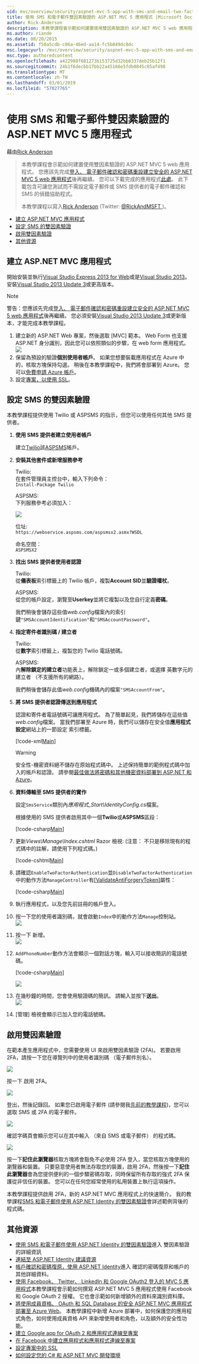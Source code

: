 ```yaml
---
uid: mvc/overview/security/aspnet-mvc-5-app-with-sms-and-email-two-factor-authentication
title: 使用 SMS 和電子郵件雙因素驗證的 ASP.NET MVC 5 應用程式 |Microsoft Docs
author: Rick-Anderson
description: 本教學課程會示範如何建置使用雙因素驗證的 ASP.NET MVC 5 web 應用程式。 您應該先完成建立安全的 ASP.NET MVC 5 web 應用程式...
ms.author: riande
ms.date: 08/20/2015
ms.assetid: f50a5cdb-c06a-46ed-aa14-fc5b049dc8dc
msc.legacyurl: /mvc/overview/security/aspnet-mvc-5-app-with-sms-and-email-two-factor-authentication
msc.type: authoredcontent
ms.openlocfilehash: a422988f681273b153725d32bb8337deb25b12f1
ms.sourcegitcommit: 24b1f6decbb17bb22a45166e5fdb0845c65af498
ms.translationtype: MT
ms.contentlocale: zh-TW
ms.lasthandoff: 03/01/2019
ms.locfileid: "57027765"
---
```

<a name="aspnet-mvc-5-app-with-sms-and-email-two-factor-authentication"></a>使用 SMS 和電子郵件雙因素驗證的 ASP.NET MVC 5 應用程式
====================
藉由[Rick Anderson]((https://twitter.com/RickAndMSFT))

> 本教學課程會示範如何建置使用雙因素驗證的 ASP.NET MVC 5 web 應用程式。 您應該先完成[登入、 電子郵件確認和密碼重設建立安全的 ASP.NET MVC 5 web 應用程式](create-an-aspnet-mvc-5-web-app-with-email-confirmation-and-password-reset.md)後再繼續。 您可以下載完成的應用程式[此處](https://code.msdn.microsoft.com/MVC-5-with-2FA-email-8f26d952)。 此下載包含可讓您測試而不需設定電子郵件或 SMS 提供者的電子郵件確認和 SMS 的偵錯協助程式。
> 
> 本教學課程以寫入[Rick Anderson](https://blogs.msdn.com/rickAndy) (Twitter: [ @RickAndMSFT ](https://twitter.com/RickAndMSFT) )。


- [建立 ASP.NET MVC 應用程式](#createMvc)
- [設定 SMS 的雙因素驗證](#SMS)
- [啟用雙因素驗證](#enable2)
- [其他資源](#addRes)

<a id="createMvc"></a>
## <a name="create-an-aspnet-mvc-app"></a>建立 ASP.NET MVC 應用程式

開始安裝並執行[Visual Studio Express 2013 for Web](https://go.microsoft.com/fwlink/?LinkId=299058)或是[Visual Studio 2013](https://go.microsoft.com/fwlink/?LinkId=306566)。 安裝[Visual Studio 2013 Update 3](https://go.microsoft.com/fwlink/?LinkId=390465)或更高版本。

> [!NOTE]
> 警告：您應該先完成[登入、 電子郵件確認和密碼重設建立安全的 ASP.NET MVC 5 web 應用程式](create-an-aspnet-mvc-5-web-app-with-email-confirmation-and-password-reset.md)後再繼續。 您必須安裝[Visual Studio 2013 Update 3](https://go.microsoft.com/fwlink/?LinkId=390465)或更新版本，才能完成本教學課程。


1. 建立新的 ASP.NET Web 專案，然後選取 [MVC] 範本。 Web Form 也支援 ASP.NET 身分識別，因此您可以依照類似的步驟，在 web form 應用程式。  
    ![](aspnet-mvc-5-app-with-sms-and-email-two-factor-authentication/_static/image1.png)
2. 保留為預設的驗證**個別使用者帳戶**。 如果您想要裝載應用程式在 Azure 中的，核取方塊保持勾選。 稍後在本教學課程中，我們將會部署到 Azure。 您可以[免費申請 Azure 帳戶](https://azure.microsoft.com/pricing/free-trial/?WT.mc_id=A261C142F)。
3. 設定[專案，以使用 SSL](create-an-aspnet-mvc-5-app-with-facebook-and-google-oauth2-and-openid-sign-on.md)。

<a id="SMS"></a>
## <a name="set-up-sms-for-two-factor-authentication"></a>設定 SMS 的雙因素驗證

本教學課程提供使用 Twilio 或 ASPSMS 的指示，但您可以使用任何其他 SMS 提供者。

1. **使用 SMS 提供者建立使用者帳戶**  
  
   建立[Twilio](https://www.twilio.com/try-twilio)該[ASPSMS](https://www.aspsms.com/asp.net/identity/testcredits/)帳戶。
2. **安裝其他套件或新增服務參考**  
  
   Twilio:  
   在套件管理員主控台中，輸入下列命令：  
    `Install-Package Twilio`  
  
   ASPSMS:  
   下列服務參考必須加入：  
  
    ![](aspnet-mvc-5-app-with-sms-and-email-two-factor-authentication/_static/image2.png)  
  
   位址:  
    `https://webservice.aspsms.com/aspsmsx2.asmx?WSDL`  
  
   命名空間：  
    `ASPSMSX2`
3. **找出 SMS 提供者使用者認證**  
  
   Twilio:  
   從**儀表板**索引標籤上的 Twilio 帳戶，複製**Account SID**並**驗證權杖**。  
  
   ASPSMS:  
   從您的帳戶設定，瀏覽至**Userkey**並將它複製以及您自行定義**密碼**。  
  
   我們稍後會儲存這些值*web.config*檔案內的索引鍵`"SMSAccountIdentification"`和`"SMSAccountPassword"`。
4. **指定寄件者識別碼 / 建立者**  
  
   Twilio:  
   從**數字**索引標籤上，複製您的 Twilio 電話號碼。  
  
   ASPSMS:  
   內**解除鎖定的建立者**功能表上，解除鎖定一或多個建立者，或選擇 英數字元的建立者 （不支援所有的網路）。  
  
   我們稍後會儲存此值*web.config*機碼內的檔案`"SMSAccountFrom"`。
5. **將 SMS 提供者認證傳送到應用程式**  
  
   認證和寄件者電話號碼可讓應用程式。 為了簡單起見，我們將儲存在這些值*web.config*檔案。 當我們部署至 Azure 時，我們可以儲存在安全值**應用程式設定**網站上的一節設定 索引標籤。 

    [!code-xml[Main](aspnet-mvc-5-app-with-sms-and-email-two-factor-authentication/samples/sample1.xml?highlight=8-10)]

    > [!WARNING]
    > 安全性-機密資料絕不儲存在原始程式碼中。 上述保持簡單的範例程式碼中加入的帳戶和認證。 請參閱[最佳做法將密碼和其他機密資料部署到 ASP.NET 和 Azure](../../../identity/overview/features-api/best-practices-for-deploying-passwords-and-other-sensitive-data-to-aspnet-and-azure.md)。
6. **資料傳輸至 SMS 提供者的實作**  
  
   設定`SmsService`類別內*應用程式\_Start\IdentityConfig.cs*檔案。  
  
   根據使用的 SMS 提供者啟用其中一個**Twilio**或**ASPSMS**區段： 

    [!code-csharp[Main](aspnet-mvc-5-app-with-sms-and-email-two-factor-authentication/samples/sample2.cs)]
7. 更新*Views\Manage\Index.cshtml* Razor 檢視: (注意： 不只是移除現有的程式碼中的註解，請使用下列程式碼。)  

    [!code-cshtml[Main](aspnet-mvc-5-app-with-sms-and-email-two-factor-authentication/samples/sample3.cshtml?highlight=29-66)]
8. 請確認`EnableTwoFactorAuthentication`並`DisableTwoFactorAuthentication`中的動作方法`ManageController`有[[ValidateAntiForgeryToken]](https://msdn.microsoft.com/library/system.web.mvc.validateantiforgerytokenattribute(v=vs.118).aspx)屬性：  

    [!code-csharp[Main](aspnet-mvc-5-app-with-sms-and-email-two-factor-authentication/samples/sample4.cs?highlight=3,16)]
9. 執行應用程式，以及您先前註冊的帳戶登入。
10. 按一下您的使用者識別碼，就會啟動`Index`中的動作方法`Manage`控制站。  
    ![](aspnet-mvc-5-app-with-sms-and-email-two-factor-authentication/_static/image3.png)
11. 按一下 新增。  
    ![](aspnet-mvc-5-app-with-sms-and-email-two-factor-authentication/_static/image4.png)
12. `AddPhoneNumber`動作方法會顯示一個對話方塊，輸入可以接收簡訊的電話號碼。

    [!code-csharp[Main](aspnet-mvc-5-app-with-sms-and-email-two-factor-authentication/samples/sample5.cs)]

    ![](aspnet-mvc-5-app-with-sms-and-email-two-factor-authentication/_static/image5.png)
13. 在幾秒鐘的時間，您會使用驗證碼的簡訊。 請輸入並按下**送出**。  
    ![](aspnet-mvc-5-app-with-sms-and-email-two-factor-authentication/_static/image6.png)
14. [管理] 檢視會顯示已加入您的電話號碼。

<a id="enable2"></a>
## <a name="enable-two-factor-authentication"></a>啟用雙因素驗證

在範本產生應用程式中，您需要使用 UI 來啟用雙因素驗證 (2FA)。 若要啟用 2FA，請按一下您在導覽列中的使用者識別碼 （電子郵件別名）。

![](aspnet-mvc-5-app-with-sms-and-email-two-factor-authentication/_static/image7.png)

按一下 啟用 2FA。

![](aspnet-mvc-5-app-with-sms-and-email-two-factor-authentication/_static/image8.png)

登出，然後記錄回。 如果您已啟用電子郵件 (請參閱我[先前的教學課程](../../../identity/overview/features-api/account-confirmation-and-password-recovery-with-aspnet-identity.md))，您可以選取 SMS 或 2FA 的電子郵件。

![](aspnet-mvc-5-app-with-sms-and-email-two-factor-authentication/_static/image9.png)

確認字碼頁會顯示您可以在其中輸入 （來自 SMS 或電子郵件） 的程式碼。

![](aspnet-mvc-5-app-with-sms-and-email-two-factor-authentication/_static/image10.png)

按一下**記住此瀏覽器**核取方塊將會豁免不必使用 2FA 登入，當您核取方塊使用的瀏覽器和裝置。 只要惡意使用者無法存取您的裝置，啟用 2FA，然後按一下**記住此瀏覽器**會為您提供便利的一個步驟密碼存取，同時保留所有存取的強式 2FA 保護從非信任的裝置。 您可以在任何您經常使用的私用裝置上執行這項操作。

本教學課程提供啟用 2FA，新的 ASP.NET MVC 應用程式上的快速簡介。 我的教學課程[SMS 和電子郵件使用 ASP.NET Identity 的雙因素驗證](../../../identity/overview/features-api/two-factor-authentication-using-sms-and-email-with-aspnet-identity.md)會詳述範例背後的程式碼。

<a id="addRes"></a>
## <a name="additional-resources"></a>其他資源

- [使用 SMS 和電子郵件使用 ASP.NET Identity 的雙因素驗證](../../../identity/overview/features-api/two-factor-authentication-using-sms-and-email-with-aspnet-identity.md)進入 雙因素驗證的詳細資訊
- [連結至 ASP.NET Identity 建議資源](../../../identity/overview/getting-started/aspnet-identity-recommended-resources.md)
- [帳戶確認和密碼復原，使用 ASP.NET Identity](../../../identity/overview/features-api/account-confirmation-and-password-recovery-with-aspnet-identity.md)進入 確認的密碼復原和帳戶的其他詳細資料。
- [使用 Facebook、 Twitter、 LinkedIn 和 Google OAuth2 登入的 MVC 5 應用程式](create-an-aspnet-mvc-5-app-with-facebook-and-google-oauth2-and-openid-sign-on.md)本教學課程會示範如何撰寫 ASP.NET MVC 5 應用程式使用 Facebook 和 Google OAuth 2 授權。 它也會示範如何新增額外的資料來識別資料庫。
- [將使用成員資格、 OAuth 和 SQL Database 的安全 ASP.NET MVC 應用程式部署至 Azure Web](https://docs.microsoft.com/aspnet/core/security/authorization/secure-data)。 本教學課程中新增 Azure 部署中，如何保護您的應用程式角色，如何使用成員資格 API 來新增使用者和角色，以及額外的安全性功能。
- [建立 Google app for OAuth 2 和應用程式連線至專案](create-an-aspnet-mvc-5-app-with-facebook-and-google-oauth2-and-openid-sign-on.md#goog)
- [在 Facebook 中建立應用程式和應用程式連線至專案](create-an-aspnet-mvc-5-app-with-facebook-and-google-oauth2-and-openid-sign-on.md#fb)
- [設定專案中的 SSL](create-an-aspnet-mvc-5-app-with-facebook-and-google-oauth2-and-openid-sign-on.md#ssl)
- [如何設定您的 C# 和 ASP.NET MVC 開發環境](https://www.twilio.com/docs/usage/tutorials/how-to-set-up-your-csharp-and-asp-net-mvc-development-environment)
